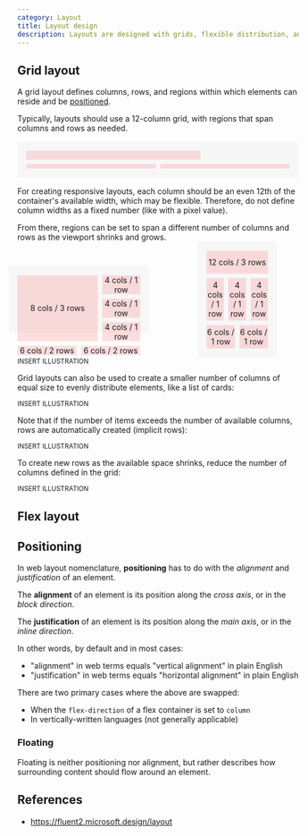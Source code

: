 ```yaml
---
category: Layout
title: Layout design
description: Layouts are designed with grids, flexible distribution, and responsive positioning and sizing.
---
```


## Grid layout
A grid layout defines columns, rows, and regions within which elements can reside and be [positioned](#positioning).

Typically, layouts should use a 12-column grid, with regions that span columns and rows as needed.

<style>
.grid-demo {
  display: grid;
  grid-template-columns: repeat(12, 1fr);
  gap: .5rem;
  max-width: 650px;
  margin: 1rem auto;
  aspect-ratio: var(--tcds-aspect-ratio-widescreen);
  background: rgb(0 0 0 / 2.5%);
  padding: 1rem;
  border-radius: var(--tcds-border-radius-m);
}

.grid-demo__column-fill {
  grid-column: span 1;
  border: 1px dashed var(--tcds-color-navy);
  background: var(--tcds-color-baby-blue);
  border-top: 0;
  border-bottom: 0;
  opacity: .2;
  grid-row: 1 / 6;
  z-index: 1;
}

.grid-demo__region {
  background: rgb(255 0 15 / 12%);
  border-radius: var(--tcds-border-radius-m);
  display: grid;
  place-items: center;
  text-align: center;
  font-family: var(--tcds-font-ui);
  font-weight: var(--tcds-font-weight-semibold);
  font-size: var(--tcds-font-size-s);
  z-index: 2;
  color: var(--tcds-color-gray-3);
}

.responsive-demo {
  width: 100%;
  margin: 1rem auto;
  display: grid;
  grid-template-columns: 1fr 2rem 1fr;
  gap: 1rem;
  place-items: center;
  aspect-ratio: var(--tcds-aspect-ratio-ultrawide);
}

.responsive-demo .grid-demo {
  margin: 0;
}

.grid-demo--desktop {
  height: 50%;
  width: 100%;
}

.grid-demo--mobile {
  width: 50%;
  height: 100%;
}
</style>

<div class="grid-demo">
  <!--twig
    {% for i in 1..12 %}
      <div class="grid-demo__column-fill" style="grid-column: {{ i }} / {{ i + 1 }}"></div>
    {% endfor %}
  twig-->
  <div class="grid-demo__region" style="grid-column: 1 / 9; grid-row: 1 / 4"></div>
  <div class="grid-demo__region" style="grid-column: 9 / -1; grid-row: 1 / 2"></div>
  <div class="grid-demo__region" style="grid-column: 9 / -1; grid-row: 2 / 3"></div>
  <div class="grid-demo__region" style="grid-column: 9 / -1; grid-row: 3 / 4"></div>
  <div class="grid-demo__region" style="grid-column: 1 / 7; grid-row: 4 / 6"></div>
  <div class="grid-demo__region" style="grid-column: 7 / -1; grid-row: 4 / 6"></div>
</div>

For creating responsive layouts, each column should be an even 12th of the container's available width, which may be flexible. Therefore, do not define column widths as a fixed number (like with a pixel value).

From there, regions can be set to span a different number of columns and rows as the viewport shrinks and grows.

<div class="responsive-demo">
  <div class="grid-demo grid-demo--desktop">
    <!--twig
      {% for i in 1..12 %}
        <div class="grid-demo__column-fill" style="grid-column: {{ i }} / {{ i + 1 }}"></div>
      {% endfor %}
    twig-->
    <div class="grid-demo__region" style="grid-column: 1 / 9; grid-row: 1 / 4">
      <span>8 cols / 3 rows</span>
    </div>
    <div class="grid-demo__region" style="grid-column: 9 / -1; grid-row: 1 / 2">
      <span>4 cols / 1 row</span>
    </div>
    <div class="grid-demo__region" style="grid-column: 9 / -1; grid-row: 2 / 3">
      <span>4 cols / 1 row</span>
    </div>
    <div class="grid-demo__region" style="grid-column: 9 / -1; grid-row: 3 / 4">
      <span>4 cols / 1 row</span>
    </div>
    <div class="grid-demo__region" style="grid-column: 1 / 7; grid-row: 4 / 6">
      <span>6 cols / 2 rows</span>
    </div>
    <div class="grid-demo__region" style="grid-column: 7 / -1; grid-row: 4 / 6">
      <span>6 cols / 2 rows</span>
    </div>
  </div>
  <tcds-icon icon="arrow-right"></tcds-icon>
  <div class="grid-demo grid-demo--mobile">
    <!--twig
      {% for i in 1..12 %}
        <div class="grid-demo__column-fill" style="grid-column: {{ i }} / {{ i + 1 }}"></div>
      {% endfor %}
    twig-->
    <div class="grid-demo__region" style="grid-column: 1 / -1; grid-row: 1 / 4">
      <span>12 cols / 3 rows</span>
    </div>
    <div class="grid-demo__region" style="grid-column: 1 / 5; grid-row: 4 / 5">
      <span>4 cols / 1 row</span>
    </div>
    <div class="grid-demo__region" style="grid-column: 5 / 9; grid-row: 4 / 5">
      <span>4 cols / 1 row</span>
    </div>
    <div class="grid-demo__region" style="grid-column: 9 / -1; grid-row: 4 / 5">
      <span>4 cols / 1 row</span>
    </div>
    <div class="grid-demo__region" style="grid-column: 1 / 7; grid-row: 5 / 6">
      <span>6 cols / 1 row</span>
    </div>
    <div class="grid-demo__region" style="grid-column: 7 / -1; grid-row: 5 / 6">
      <span>6 cols / 1 row</span>
    </div>
  </div>
</div>

<small style="display: block" class="text-center">INSERT ILLUSTRATION</small>

Grid layouts can also be used to create a smaller number of columns of equal size to evenly distribute elements, like a list of cards:

<small style="display: block" class="text-center">INSERT ILLUSTRATION</small>

Note that if the number of items exceeds the number of available columns, rows are automatically created (implicit rows):

<small style="display: block" class="text-center">INSERT ILLUSTRATION</small>

To create new rows as the available space shrinks, reduce the number of columns defined in the grid:

<small style="display: block" class="text-center">INSERT ILLUSTRATION</small>

## Flex layout

## Positioning
In web layout nomenclature, **positioning** has to do with the *alignment* and *justification* of an element.

The **alignment** of an element is its position along the *cross axis*, or in the *block direction*.

The **justification** of an element is its position along the *main axis*, or in the *inline direction*.

In other words, by default and in most cases:
* "alignment" in web terms equals "vertical alignment" in plain English
* "justification" in web terms equals "horizontal alignment" in plain English

There are two primary cases where the above are swapped:
* When the `flex-direction` of a flex container is set to `column`
* In vertically-written languages (not generally applicable)

### Floating
Floating is neither positioning nor alignment, but rather describes how surrounding content should flow around an element.

## References
* https://fluent2.microsoft.design/layout
